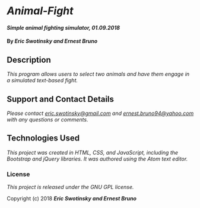 # _Animal-Fight_

#### _Simple animal fighting simulator, 01.09.2018_

#### By _**Eric Swotinsky and Ernest Bruno**_

## Description

_This program allows users to select two animals and have them engage in a simulated text-based fight._

## Support and Contact Details

_Please contact eric.swotinsky@gmail.com and ernest.bruno94@yahoo.com with any questions or comments._

## Technologies Used

_This project was created in HTML, CSS, and JavaScript, including the Bootstrap and jQuery libraries. It was authored using the Atom text editor._

### License

*This project is released under the GNU GPL license.*

Copyright (c) 2018 **_Eric Swotinsky and Ernest Bruno_**
